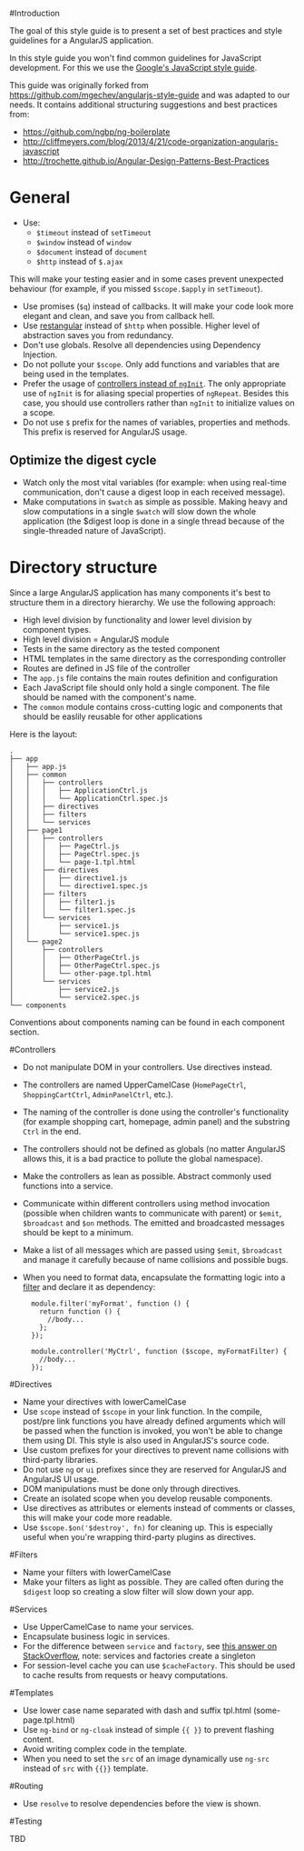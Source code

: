 #Introduction

The goal of this style guide is to present a set of best practices and style guidelines for a AngularJS application.

In this style guide you won't find common guidelines for JavaScript development. For this we use the [Google's JavaScript style guide](http://google-styleguide.googlecode.com/svn/trunk/javascriptguide.xml).

This guide was originally forked from https://github.com/mgechev/angularjs-style-guide and was adapted to our needs. It contains additional structuring suggestions and best practices from:
* https://github.com/ngbp/ng-boilerplate
* http://cliffmeyers.com/blog/2013/4/21/code-organization-angularjs-javascript
* http://trochette.github.io/Angular-Design-Patterns-Best-Practices

# General 

* Use:
    * `$timeout` instead of `setTimeout`
    * `$window` instead of `window`
    * `$document` instead of `document`
    * `$http` instead of `$.ajax`

This will make your testing easier and in some cases prevent unexpected behaviour (for example, if you missed `$scope.$apply` in `setTimeout`).

* Use promises (`$q`) instead of callbacks. It will make your code look more elegant and clean, and save you from callback hell.
* Use [restangular](https://github.com/mgonto/restangular) instead of `$http` when possible. Higher level of abstraction saves you from redundancy.
* Don't use globals. Resolve all dependencies using Dependency Injection.
* Do not pollute your `$scope`. Only add functions and variables that are being used in the templates.
* Prefer the usage of [controllers instead of `ngInit`](https://github.com/angular/angular.js/pull/4366/files). The only appropriate use of `ngInit` is for aliasing special properties of `ngRepeat`. Besides this case, you should use controllers rather than `ngInit` to initialize values on a scope.
* Do not use `$` prefix for the names of variables, properties and methods. This prefix is reserved for AngularJS usage.

## Optimize the digest cycle

* Watch only the most vital variables (for example: when using real-time communication, don't cause a digest loop in each received message).
* Make computations in `$watch`  as simple as possible. Making heavy and slow computations in a single `$watch` will slow down the whole application (the $digest loop is done in a single thread because of the single-threaded nature of JavaScript).

# Directory structure

Since a large AngularJS application has many components it's best to structure them in a directory hierarchy.
We use the following approach:

* High level division by functionality and lower level division by component types.
* High level division = AngularJS module
* Tests in the same directory as the tested component
* HTML templates in the same directory as the corresponding controller
* Routes are defined in JS file of the controller
* The `app.js` file contains the main routes definition and configuration
* Each JavaScript file should only hold a single component. The file should be named with the component's name.
* The `common` module contains cross-cutting logic and components that should be easlily reusable for other applications

Here is the layout:

    .
    ├── app
    │   ├── app.js
    │   ├── common
    │   │   ├── controllers
    │   │   │   ├── ApplicationCtrl.js
    │   │   │   └── ApplicationCtrl.spec.js
    │   │   ├── directives
    │   │   ├── filters
    │   │   └── services
    │   ├── page1
    │   │   ├── controllers
    │   │   │   ├── PageCtrl.js
    │   │   │   ├── PageCtrl.spec.js
    │   │   │   └── page-1.tpl.html
    │   │   ├── directives
    │   │   │   ├── directive1.js
    │   │   │   └── directive1.spec.js
    │   │   ├── filters
    │   │   │   ├── filter1.js
    │   │   │   └── filter1.spec.js
    │   │   └── services
    │   │       ├── service1.js
    │   │       └── service1.spec.js
    │   └── page2
    │       ├── controllers
    │       │   ├── OtherPageCtrl.js
    │       │   ├── OtherPageCtrl.spec.js
    │       │   └── other-page.tpl.html
    │       └── services
    │           ├── service2.js
    │           └── service2.spec.js
    └── components


Conventions about components naming can be found in each component section.

#Controllers

* Do not manipulate DOM in your controllers. Use directives instead.
* The controllers are named UpperCamelCase (`HomePageCtrl`, `ShoppingCartCtrl`, `AdminPanelCtrl`, etc.).
* The naming of the controller is done using the controller's functionality (for example shopping cart, homepage, admin panel) and the substring `Ctrl` in the end.
* The controllers should not be defined as globals (no matter AngularJS allows this, it is a bad practice to pollute the global namespace).
* Make the controllers as lean as possible. Abstract commonly used functions into a service.
* Communicate within different controllers using method invocation (possible when children wants to communicate with parent) or `$emit`, `$broadcast` and `$on` methods. The emitted and broadcasted messages should be kept to a minimum.
* Make a list of all messages which are passed using `$emit`, `$broadcast` and manage it carefully because of name collisions and possible bugs.
* When you need to format data, encapsulate the formatting logic into a [filter](#filters) and declare it as dependency:


        module.filter('myFormat', function () {
          return function () {
            //body...
          };
        });

        module.controller('MyCtrl', function ($scope, myFormatFilter) {
          //body...
        });

#Directives

* Name your directives with lowerCamelCase
* Use `scope` instead of `$scope` in your link function. In the compile, post/pre link functions you have already defined arguments which will be passed when the function is invoked, you won't be able to change them using DI. This style is also used in AngularJS's source code.
* Use custom prefixes for your directives to prevent name collisions with third-party libraries.
* Do not use `ng` or `ui` prefixes since they are reserved for AngularJS and AngularJS UI usage.
* DOM manipulations must be done only through directives.
* Create an isolated scope when you develop reusable components.
* Use directives as attributes or elements instead of comments or classes, this will make your code more readable.
* Use `$scope.$on('$destroy', fn)` for cleaning up. This is especially useful when you're wrapping third-party plugins as directives.

#Filters

* Name your filters with lowerCamelCase
* Make your filters as light as possible. They are called often during the `$digest` loop so creating a slow filter will slow down your app.

#Services

* Use UpperCamelCase to name your services.
* Encapsulate business logic in services.
* For the difference between `service` and `factory`, see [this answer on StackOverflow](http://stackoverflow.com/questions/13762228/confused-about-service-vs-factory/13763886#13763886), note: services and factories create a singleton
* For session-level cache you can use `$cacheFactory`. This should be used to cache results from requests or heavy computations.

#Templates

* Use lower case name separated with dash and suffix tpl.html (some-page.tpl.html)
* Use `ng-bind` or `ng-cloak` instead of simple `{{ }}` to prevent flashing content.
* Avoid writing complex code in the template.
* When you need to set the `src` of an image dynamically use `ng-src` instead of `src` with `{{}}` template.

#Routing

* Use `resolve` to resolve dependencies before the view is shown.

#Testing

TBD

